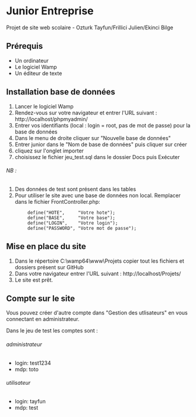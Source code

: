 # Junior Entreprise
Projet de site web scolaire - Ozturk Tayfun/Frillici Julien/Ekinci Bilge

## Prérequis

* Un ordinateur
* Le logiciel Wamp
* Un éditeur de texte

## Installation base de données
1. Lancer le logiciel Wamp
2. Rendez-vous sur votre navigateur et entrer l'URL suivant : http://localhost/phpmyadmin/
3. Entrer vos identifiants (local : login = root, pas de mot de passe) pour la base de données
4. Dans le menu de droite cliquer sur "Nouvelle base de données"
5. Entrer junior dans le "Nom de base de données" puis cliquer sur créer
6. cliquez sur l'onglet importer
7. choisissez le fichier jeu_test.sql dans le dossier Docs puis Exécuter

###### NB : 
1. Des données de test sont présent dans les tables
2. Pour utiliser le site avec une base de données non local. Remplacer dans le fichier FrontController.php:

```	    
        define("HOTE",     "Votre hote");
    	define("BASE",     "Votre base");
    	define("LOGIN",    "Votre login");
    	define("PASSWORD", "Votre mot de passe");
```

## Mise en place du site
1. Dans le répertoire C:\wamp64\www\Projets copier tout les fichiers et dossiers présent sur GitHub
2. Dans votre navigateur entrer l'URL suivant : http://localhost/Projets/ 
3. Le site est prêt.

## Compte sur le site
Vous pouvez créer d'autre compte dans "Gestion des utlisateurs" en vous connectant en administrateur.

Dans le jeu de test les comptes sont : 

###### administrateur 

* login: test1234 
* mdp: toto

###### utilisateur

* login: tayfun
* mdp: test
